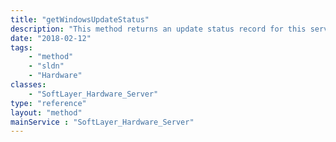 ```yaml
---
title: "getWindowsUpdateStatus"
description: "This method returns an update status record for this server.  That record will specify if the server is missing updates, or has updates that must be reinstalled or require a reboot to go into affect. "
date: "2018-02-12"
tags:
    - "method"
    - "sldn"
    - "Hardware"
classes:
    - "SoftLayer_Hardware_Server"
type: "reference"
layout: "method"
mainService : "SoftLayer_Hardware_Server"
---
```

